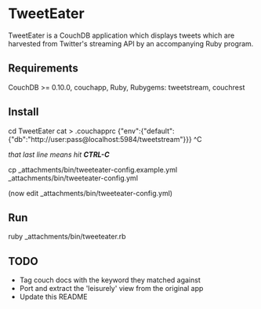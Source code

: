 # TweetEater

TweetEater is a CouchDB application which displays tweets which are harvested from Twitter's streaming API by an accompanying Ruby program.

## Requirements

CouchDB >= 0.10.0, couchapp, Ruby, Rubygems: tweetstream, couchrest

## Install

cd TweetEater
cat > .couchapprc
{"env":{"default":{"db":"http://user:pass@localhost:5984/tweetstream"}}}
^C

*that last line means hit **CTRL-C***

cp _attachments/bin/tweeteater-config.example.yml _attachments/bin/tweeteater-config.yml

(now edit _attachments/bin/tweeteater-config.yml)

## Run

ruby _attachments/bin/tweeteater.rb

## TODO

* Tag couch docs with the keyword they matched against
* Port and extract the 'leisurely' view from the original app
* Update this README
